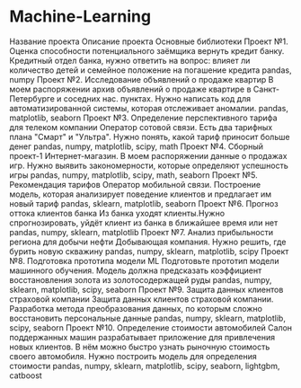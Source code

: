 # Machine-Learning
Название проекта	Описание проекта	Основные библиотеки
Проект №1. Оценка способности потенциального заёмщика вернуть кредит банку.	Кредитный отдел банка, нужно ответить на вопрос: влияет ли количество детей и семейное положение на погашение кредита	pandas, numpy
Проект №2. Исследование объявлений о продаже квартир	В моем распоряжении архив объявлений о продаже квартире в Санкт-Петербурге и соседних нас. пунктах. Нужно написать код для автоматизированной системы, которая отслеживает аномалии.	pandas, matplotlib, seaborn
Проект №3. Определение перспективного тарифа для телеком компании	Оператор сотовой связи. Есть два тарифных плана "Смарт" и "Ультра". Нужно понять, какой тариф приносит больше денег	pandas, numpy, matplotlib, scipy, math
Проект №4. Сборный проект-1	Интернет-магазин. В моем распоряжении данные о продажах игр. Нужно выявить закономерности, которые определяют успешность игры	pandas, numpy, matplotlib, scipy, math, seaborn
Проект №5. Рекомендация тарифов	Оператор мобильной связи. Построение модель, которая анализирует поведение клиентов и предлагает им новый тариф	pandas, sklearn, matplotlib, seaborn
Проект №6. Прогноз оттока клиентов банка	Из банка уходят клиенты.Нужно спрогнозировать, уйдёт клиент из банка в ближайшее время или нет	pandas, numpy, sklearn, matplotlib
Проект №7. Анализ прибыльности региона для добычи нефти	Добывающая компания. Нужно решить, где бурить новую скважину	pandas, numpy, sklearn, matplotlib, scipy
Проект №8. Подготовка прототипа модели ML	Подготовьте прототип модели машинного обучения. Модель должна предсказать коэффициент восстановления золота из золотосодержащей руды	pandas, numpy, sklearn, matplotlib, scipy, seaborn
Проект №9. Защита данных клиентов страховой компании	Защита данных клиентов страховой компании. Разработка метода преобразования данных, по которым сложно восстановить персональные данные	pandas, numpy, sklearn, matplotlib, scipy, seaborn
Проект №10. Определение стоимости автомобилей	Салон поддержанных машин разрабатывает приложение для привлечения новых клиентов. В нём можно быстро узнать рыночную стоимость своего автомобиля. Нужно построить модель для определения стоимости	pandas, numpy, sklearn, matplotlib, scipy, seaborn, lightgbm, catboost
